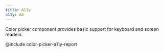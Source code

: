 ```yaml
---
title: A11y
a11y: AA
---
```


Color picker component provides basic support for keyboard and screen readers.

@include color-picker-a11y-report
